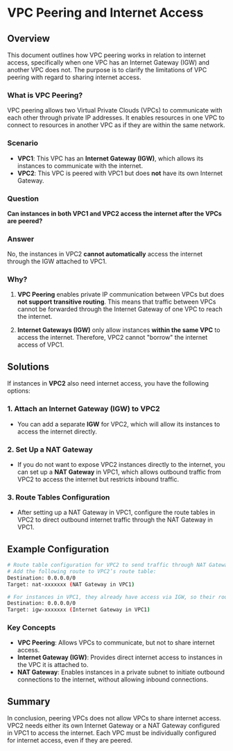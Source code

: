 # VPC Peering and Internet Access

## Overview

This document outlines how VPC peering works in relation to internet access, specifically when one VPC has an Internet Gateway (IGW) and another VPC does not. The purpose is to clarify the limitations of VPC peering with regard to sharing internet access.

### What is VPC Peering?

VPC peering allows two Virtual Private Clouds (VPCs) to communicate with each other through private IP addresses. It enables resources in one VPC to connect to resources in another VPC as if they are within the same network.

### Scenario

- **VPC1**: This VPC has an **Internet Gateway (IGW)**, which allows its instances to communicate with the internet.
- **VPC2**: This VPC is peered with VPC1 but does **not** have its own Internet Gateway.

### Question

**Can instances in both VPC1 and VPC2 access the internet after the VPCs are peered?**

### Answer

No, the instances in VPC2 **cannot automatically** access the internet through the IGW attached to VPC1. 

### Why?

1. **VPC Peering** enables private IP communication between VPCs but does **not support transitive routing**. This means that traffic between VPCs cannot be forwarded through the Internet Gateway of one VPC to reach the internet.
  
2. **Internet Gateways (IGW)** only allow instances **within the same VPC** to access the internet. Therefore, VPC2 cannot "borrow" the internet access of VPC1.

## Solutions

If instances in **VPC2** also need internet access, you have the following options:

### 1. Attach an Internet Gateway (IGW) to VPC2
   - You can add a separate **IGW** for VPC2, which will allow its instances to access the internet directly.

### 2. Set Up a NAT Gateway
   - If you do not want to expose VPC2 instances directly to the internet, you can set up a **NAT Gateway** in VPC1, which allows outbound traffic from VPC2 to access the internet but restricts inbound traffic.

### 3. Route Tables Configuration
   - After setting up a NAT Gateway in VPC1, configure the route tables in VPC2 to direct outbound internet traffic through the NAT Gateway in VPC1.

## Example Configuration

```bash
# Route table configuration for VPC2 to send traffic through NAT Gateway in VPC1
# Add the following route to VPC2’s route table:
Destination: 0.0.0.0/0
Target: nat-xxxxxxx (NAT Gateway in VPC1)

# For instances in VPC1, they already have access via IGW, so their route tables look like:
Destination: 0.0.0.0/0
Target: igw-xxxxxxx (Internet Gateway in VPC1)
```

### Key Concepts
- **VPC Peering**: Allows VPCs to communicate, but not to share internet access.
- **Internet Gateway (IGW)**: Provides direct internet access to instances in the VPC it is attached to.
- **NAT Gateway**: Enables instances in a private subnet to initiate outbound connections to the internet, without allowing inbound connections.

## Summary

In conclusion, peering VPCs does not allow VPCs to share internet access. VPC2 needs either its own Internet Gateway or a NAT Gateway configured in VPC1 to access the internet. Each VPC must be individually configured for internet access, even if they are peered.
